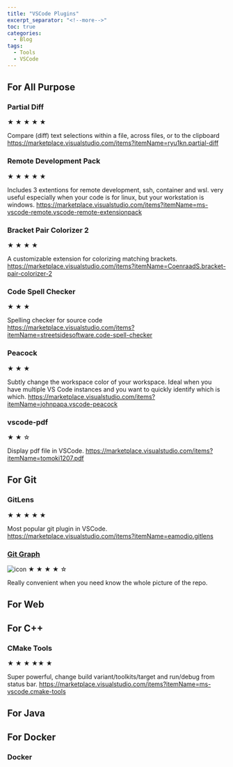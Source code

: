 ```yaml
---
title: "VSCode Plugins"
excerpt_separator: "<!--more-->"
toc: true
categories:
  - Blog
tags:
  - Tools
  - VSCode
---
```


## For All Purpose

### Partial Diff
&#9733; &#9733; &#9733; &#9733; &#9733;

Compare (diff) text selections within a file, across files, or to the clipboard
https://marketplace.visualstudio.com/items?itemName=ryu1kn.partial-diff

### Remote Development Pack
&#9733; &#9733; &#9733; &#9733; &#9733;

Includes 3 extentions for remote development, ssh, container and wsl. very useful especially when your code is for linux, but your workstation is windows.
https://marketplace.visualstudio.com/items?itemName=ms-vscode-remote.vscode-remote-extensionpack

### Bracket Pair Colorizer 2
&#9733; &#9733; &#9733; &#9733;

A customizable extension for colorizing matching brackets. 
https://marketplace.visualstudio.com/items?itemName=CoenraadS.bracket-pair-colorizer-2

### Code Spell Checker
&#9733; &#9733; &#9733;

Spelling checker for source code
https://marketplace.visualstudio.com/items?itemName=streetsidesoftware.code-spell-checker

### Peacock
&#9733; &#9733; &#9733;

Subtly change the workspace color of your workspace. Ideal when you have multiple VS Code instances and you want to quickly identify which is which.
https://marketplace.visualstudio.com/items?itemName=johnpapa.vscode-peacock

### vscode-pdf
&#9733; &#9733; &#9734;

Display pdf file in VSCode.
https://marketplace.visualstudio.com/items?itemName=tomoki1207.pdf


## For Git
### GitLens
&#9733; &#9733; &#9733; &#9733; &#9733;

Most popular git plugin in VSCode.
https://marketplace.visualstudio.com/items?itemName=eamodio.gitlens

### [Git Graph](https://marketplace.visualstudio.com/items?itemName=mhutchie.git-graph)
![icon](https://mhutchie.gallerycdn.vsassets.io/extensions/mhutchie/git-graph/1.29.0/1614487049605/Microsoft.VisualStudio.Services.Icons.Default)
&#9733; &#9733; &#9733; &#9733;  &#9734;

Really convenient when you need know the whole picture of the repo.

## For Web

## For C++
### CMake Tools
&#9733; &#9733; &#9733; &#9733;&#9733; &#9733;

Super powerful, change build variant/toolkits/target and run/debug from status bar.
https://marketplace.visualstudio.com/items?itemName=ms-vscode.cmake-tools

## For Java

## For Docker

### Docker
